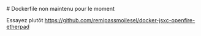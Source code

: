 # Dockerfile non maintenu pour le moment

Essayez plutôt https://github.com/remipassmoilesel/docker-jsxc-openfire-etherpad
